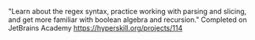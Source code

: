 "Learn about the regex syntax, practice working with parsing and slicing, and get more familiar with boolean algebra and recursion."
Completed on JetBrains Academy https://hyperskill.org/projects/114
